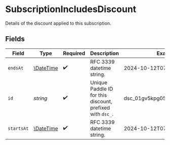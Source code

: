 # SubscriptionIncludesDiscount

Details of the discount applied to this subscription.


## Fields

| Field                                                         | Type                                                          | Required                                                      | Description                                                   | Example                                                       |
| ------------------------------------------------------------- | ------------------------------------------------------------- | ------------------------------------------------------------- | ------------------------------------------------------------- | ------------------------------------------------------------- |
| `endsAt`                                                      | [\DateTime](https://www.php.net/manual/en/class.datetime.php) | :heavy_check_mark:                                            | RFC 3339 datetime string.                                     | 2024-10-12T07:20:50.52Z                                       |
| `id`                                                          | *string*                                                      | :heavy_check_mark:                                            | Unique Paddle ID for this discount, prefixed with `dsc_`.     | dsc_01gv5kpg05xp104ek2fmgjwttf                                |
| `startsAt`                                                    | [\DateTime](https://www.php.net/manual/en/class.datetime.php) | :heavy_check_mark:                                            | RFC 3339 datetime string.                                     | 2024-10-12T07:20:50.52Z                                       |